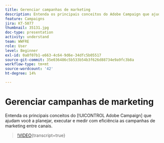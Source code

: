 ```yaml
---
title: Gerenciar campanhas de marketing
description: Entenda os principais conceitos do Adobe Campaign que ajudam você a planejar, executar e medir com eficiência as campanhas de marketing entre canais.
feature: Campaigns
jira: KT-5077
thumbnail: 35131.jpg
doc-type: presentation
activity: understand
team: WWFRE
role: User
level: Beginner
exl-id: 0a8f07b1-e663-4c64-9d6e-34dfc5b05517
source-git-commit: 35e036486c5b533b54b3f626d88734e9a9fc3b8a
workflow-type: tm+mt
source-wordcount: '42'
ht-degree: 14%

---
```


# Gerenciar campanhas de marketing

Entenda os principais conceitos do [!UICONTROL Adobe Campaign] que ajudam você a planejar, executar e medir com eficiência as campanhas de marketing entre canais.

>[!VIDEO](https://video.tv.adobe.com/v/35131?quality=12&learn=on){transcript=true}
